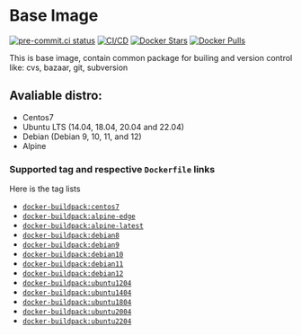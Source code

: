 # Base Image


[![pre-commit.ci status](https://results.pre-commit.ci/badge/github/cak-cuk/docker-buildpack/main.svg)](https://results.pre-commit.ci/latest/github/cak-cuk/docker-buildpack/main)
 [![CI/CD](https://github.com/cak-cuk/docker-buildpack/actions/workflows/ci.yml/badge.svg)](https://github.com/cak-cuk/docker-buildpack/actions/workflows/ci.yml) [![Docker Stars](https://img.shields.io/docker/stars/udienz/buildpack.svg?maxAge=2592000)](https://hub.docker.com/r/udienz/buildpack/) [![Docker Pulls](https://img.shields.io/docker/pulls/udienz/buildpack.svg?maxAge=2592000)](https://hub.docker.com/r/udienz/buildpack/)

This is base image, contain common package for builing and version control like:
cvs, bazaar, git, subversion

## Avaliable distro:
- Centos7
- Ubuntu LTS (14.04, 18.04, 20.04 and 22.04)
- Debian (Debian 9, 10, 11, and 12)
- Alpine

### Supported tag and respective `Dockerfile` links
Here is the tag lists
 - [`docker-buildpack:centos7`](https://github.com/cak-cuk/docker-buildpack/blob/main/centos7/Dockerfile)
 - [`docker-buildpack:alpine-edge`](https://github.com/cak-cuk/docker-buildpack/tree/main/alpine-edge)
 - [`docker-buildpack:alpine-latest`](https://github.com/cak-cuk/docker-buildpack/tree/main/alpine-latest)
 - [`docker-buildpack:debian8`](https://github.com/cak-cuk/docker-buildpack/blob/main/debian8/Dockerfile)
 - [`docker-buildpack:debian9`](https://github.com/cak-cuk/docker-buildpack/blob/main/debian9/Dockerfile)
 - [`docker-buildpack:debian10`](https://github.com/cak-cuk/docker-buildpack/blob/main/debian10/Dockerfile)
 - [`docker-buildpack:debian11`](https://github.com/cak-cuk/docker-buildpack/blob/main/debian11/Dockerfile)
 - [`docker-buildpack:debian12`](https://github.com/cak-cuk/docker-buildpack/blob/main/debian12/Dockerfile)
 - [`docker-buildpack:ubuntu1204`](https://github.com/cak-cuk/docker-buildpack/tree/main/ubuntu1204)
 - [`docker-buildpack:ubuntu1404`](https://github.com/cak-cuk/docker-buildpack/tree/main/ubuntu1404)
 - [`docker-buildpack:ubuntu1804`](https://github.com/cak-cuk/docker-buildpack/tree/main/ubuntu1804)
 - [`docker-buildpack:ubuntu2004`](https://github.com/cak-cuk/docker-buildpack/tree/main/ubuntu2004)
 - [`docker-buildpack:ubuntu2204`](https://github.com/cak-cuk/docker-buildpack/tree/main/ubuntu2204)
